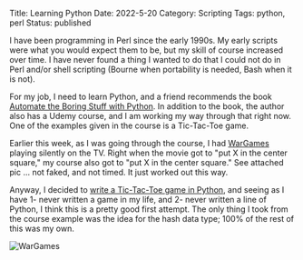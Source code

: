 Title: Learning Python
Date: 2022-5-20
Category: Scripting
Tags: python, perl
Status: published

I have been programming in Perl since the early 1990s.  My early scripts were what you would expect them to be, but my skill
of course increased over time.  I have never found a thing I wanted to do that I could not do in Perl and/or shell scripting
(Bourne when portability is needed, Bash when it is not).

For my job, I need to learn Python, and a friend recommends the book [Automate the Boring Stuff with Python](https://automatetheboringstuff.com).
In addition to the book, the author also has a Udemy course, and I am working my way through that right now.  One of the examples given
in the course is a Tic-Tac-Toe game.

Earlier this week, as I was going through the course, I had [WarGames](https://www.imdb.com/title/tt0086567/) playing silently on the TV.
Right when the movie got to "put X in the center square," my course also got to "put X in the center square."  See attached pic ... not
faked, and not timed.  It just worked out this way.

Anyway, I decided to [write a Tic-Tac-Toe game in Python](https://github.com/ataridude/learning-python), and seeing as I have 1- never written
a game in my life, and 2- never written a line of Python, I think this is a pretty good first attempt.  The only thing I took from the
course example was the idea for the hash data type; 100% of the rest of this was my own.

![WarGames](/images/WarGames.jpg)
